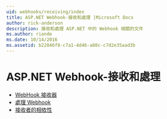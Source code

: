```yaml
---
uid: webhooks/receiving/index
title: ASP.NET Webhook-接收和處理 |Microsoft Docs
author: rick-anderson
description: 接收和處理 ASP.NET 中的 Webhook 相關的文件
ms.author: riande
ms.date: 10/14/2016
ms.assetid: b22046f9-c7a1-4d46-a80c-c7d2e35aad3b
---
```

# <a name="aspnet-webhooks---receiving-and-processing"></a>ASP.NET Webhook-接收和處理

* [WebHook 接收器](receivers.md)
* [處理 Webhook](handlers.md)
* [接收者的相依性](dependencies.md)
